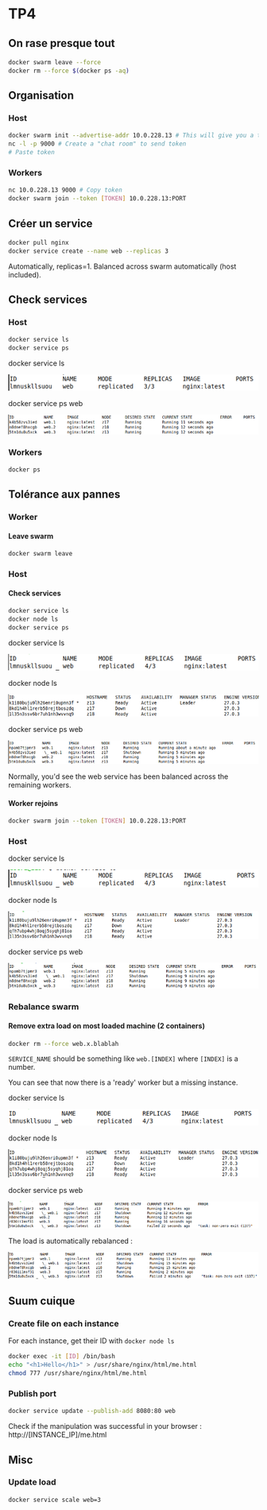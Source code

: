 # TP4

## On rase presque tout

```bash
docker swarm leave --force
docker rm --force $(docker ps -aq)
```

## Organisation

### Host

```bash
docker swarm init --advertise-addr 10.0.228.13 # This will give you a token
nc -l -p 9000 # Create a "chat room" to send token
# Paste token
```

### Workers

```bash
nc 10.0.228.13 9000 # Copy token
docker swarm join --token [TOKEN] 10.0.228.13:PORT
```

## Créer un service

```bash
docker pull nginx
docker service create --name web --replicas 3
```

Automatically, replicas=1. Balanced across swarm automatically (host included).

## Check services

### Host

```bash
docker service ls
docker service ps
```
docker service ls

![docker service ls](./docker_service_ls.png)

docker service ps web

![docker service ps](./docker_service_ps.png)

### Workers

```bash
docker ps
```

## Tolérance aux pannes

### Worker

#### Leave swarm

```bash
docker swarm leave
```

### Host

#### Check services

```bash
docker service ls
docker node ls      
docker service ps
```

docker service ls

![swarm leave ls](./worker_leave_ls.png)

docker node ls

![swarm leave node ls](./worker_leave_node_ls.png)

docker service ps web

![swarm leave ps](./worker_leave_ps.png)

Normally, you'd see the web service has been balanced across the remaining workers.

#### Worker rejoins

```bash
docker swarm join --token [TOKEN] 10.0.228.13:PORT
```

### Host

docker service ls

![worker_rejoin_ls](./worker_rejoin_ls.png)

docker node ls

![worker_rejoin_node_ls](./worker_rejoin_node_ls.png)

docker service ps web

![worker_rejoin_ps](./worker_rejoin_ps.png)

### Rebalance swarm

#### Remove extra load on most loaded machine (2 containers)

```bash
docker rm --force web.x.blablah
```

`SERVICE_NAME` should be something like `web.[INDEX]` where `[INDEX]` is a number.

You can see that now there is a 'ready' worker but a missing instance.

docker service ls

![a](./rm_ls.png)

docker node ls

![a](./rm_node_ls.png)

docker service ps web

![a](./rm_ps.png)

The load is automatically rebalanced :

![rebal](./auto_rebalanced_ps.png)

## Suum cuique

### Create file on each instance

For each instance, get their ID with `docker node ls`

```bash
docker exec -it [ID] /bin/bash
echo "<h1>Hello</h1>" > /usr/share/nginx/html/me.html
chmod 777 /usr/share/nginx/html/me.html
```

### Publish port

```bash
docker service update --publish-add 8080:80 web
```

Check if the manipulation was successful in your browser : http://[INSTANCE_IP]/me.html

## Misc

### Update load

```bash
docker service scale web=3
```


